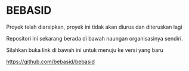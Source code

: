 # BEBASID

Proyek telah diarsipkan, proyek ini tidak akan diurus dan diteruskan lagi

Repositori ini sekarang berada di bawah naungan organisasinya sendiri.

Silahkan buka link di bawah ini untuk menuju ke versi yang baru

https://github.com/bebasid/bebasid

